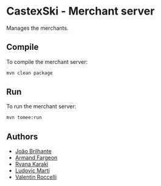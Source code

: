 # CastexSki - Merchant server

Manages the merchants.

## Compile

To compile the merchant server:

```bash
mvn clean package
```

## Run

To run the merchant server:

```bash
mvn tomee:run
```

## Authors

- [João Brilhante](https://github.com/JoaoBrlt)
- [Armand Fargeon](https://github.com/armandfargeon)
- [Ryana Karaki](https://github.com/RyanaKaraki)
- [Ludovic Marti](https://github.com/LudovicMarti)
- [Valentin Roccelli](https://github.com/RoccelliV)

